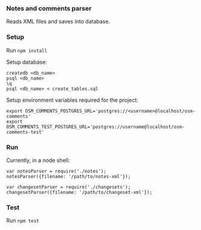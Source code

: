 ### Notes and comments parser

Reads XML files and saves into database.

### Setup

Run `npm install`

Setup database:

    createdb <db_name>
    psql <db_name>
    \q
    psql <db_name> < create_tables.sql

Setup environment variables required for the project:

    export OSM_COMMENTS_POSTGRES_URL='postgres://<username>@localhost/osm-comments'
    export OSM_COMMENTS_TEST_POSTGRES_URL='postgres://username@localhost/osm-comments-test'


### Run

Currently, in a node shell:

    var notesParser = require('./notes');
    notesParser({filename: '/path/to/notes-xml'});

    var changesetParser = require('./changesets');
    changesetParser({filename: '/path/to/changeset-xml'});


### Test

Run `npm test`
